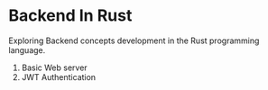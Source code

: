 # Backend In Rust

Exploring Backend concepts development in the Rust programming language.

1. Basic Web server
2. JWT Authentication
